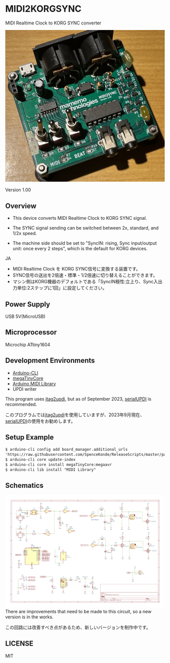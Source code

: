 # MIDI2KORGSYNC

MIDI Realtime Clock to KORG SYNC converter

![board](./images/board.jpg)

Version 1.00

## Overview

* This device converts MIDI Realtime Clock to KORG SYNC signal.

* The SYNC signal sending can be switched between 2x, standard, and 1/2x speed.

* The machine side should be set to "SyncIN: rising, Sync input/output unit: once every 2 steps", which is the default for KORG devices.

JA

* MIDI Realtime Clock を KORG SYNC信号に変換する装置です。
* SYNC信号の送出を2倍速・標準・1/2倍速に切り替えることができます。
* マシン側はKORG機器のデフォルトである「SyncIN極性:立上り、Sync入出力単位:2ステップに1回」に設定してください。

## Power Supply

USB 5V(MicroUSB)

## Microprocessor

Microchip ATtiny1604

## Development Environments

* [Arduino-CLI](https://www.arduino.cc/pro/software-pro-cli/)
* [megaTinyCore](https://github.com/SpenceKonde/megaTinyCore/)
* [Arduino MIDI Library](https://github.com/FortySevenEffects/arduino_midi_library/)
* UPDI writer

This program uses [jtag2updi](https://github.com/ElTangas/jtag2updi), but as of September 2023, [serialUPDI](https://github.com/SpenceKonde/AVR-Guidance/blob/master/UPDI/jtag2updi.md) is recommended.

このプログラムでは[jtag2updi](https://github.com/ElTangas/jtag2updi)を使用していますが、2023年9月現在、[serialUPDI](https://github.com/SpenceKonde/AVR-Guidance/blob/master/UPDI/jtag2updi.md)の使用をお勧めします。

## Setup Example

    $ arduino-cli config add board_manager.additional_urls 'https://raw.githubusercontent.com/SpenceKonde/ReleaseScripts/master/package_drazzy.com_index.json'
    $ arduino-cli core update-index
    $ arduino-cli core install megaTinyCore:megaavr
    $ arduino-cli lib install "MIDI Library"

## Schematics

![midi2korgsync](./schematics/midi2korgsync.png)
There are improvements that need to be made to this circuit, so a new version is in the works.

この回路には改善すべき点があるため、新しいバージョンを制作中です。

## LICENSE

MIT